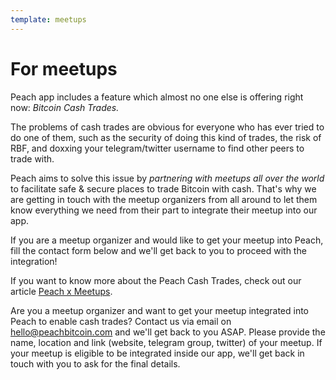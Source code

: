 ```yaml
---
template: meetups
---
```

# For meetups

Peach app includes a feature which almost no one else is offering right now: *Bitcoin Cash Trades.*

The problems of cash trades are obvious for everyone who has ever tried to do one of them, such as the security of doing this kind of trades, the risk of RBF, and doxxing your telegram/twitter username to find other peers to trade with.

Peach aims to solve this issue by *partnering with meetups all over the world* to facilitate safe & secure places to trade Bitcoin with cash. That's why we are getting in touch with the meetup organizers from all around to let them know everything we need from their part to integrate their meetup into our app.

If you are a meetup organizer and would like to get your meetup into Peach, fill the contact form below and we'll get back to you to proceed with the integration!

If you want to know more about the Peach Cash Trades, check out our article [Peach x Meetups](/blog/peach-for-meetups/).

Are you a meetup organizer and want to get your meetup integrated into Peach to enable cash trades?
Contact us via email on [hello@peachbitcoin.com](mailto:hello@peachbitcoin.com) and we'll get back to you ASAP.
Please provide the name, location and link (website, telegram group, twitter) of your meetup.
If your meetup is eligible to be integrated inside our app, we'll get back in touch with you to ask for the final details.
